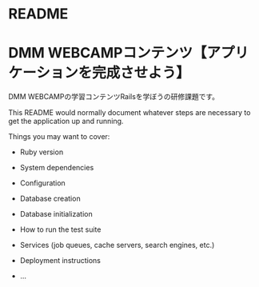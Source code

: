 # README

# DMM WEBCAMPコンテンツ【アプリケーションを完成させよう】
DMM WEBCAMPの学習コンテンツRailsを学ぼうの研修課題です。

This README would normally document whatever steps are necessary to get the
application up and running.

Things you may want to cover:

* Ruby version

* System dependencies

* Configuration

* Database creation

* Database initialization

* How to run the test suite

* Services (job queues, cache servers, search engines, etc.)

* Deployment instructions

* ...
